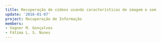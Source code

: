 ```yaml
---
title: Recuperação de vídeos usando características de imagem e som
update: '2016-01-07'
project: Recuperação de Informação
members:
- Vagner M. Gonçalves
- Fátima L. S. Nunes
---
```


